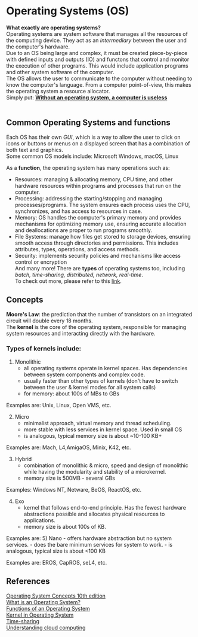 # Operating Systems (OS)

**What exactly are operating systems?**
<br>
Operating systems are system software that manages all the resources of the computing device. They act as an *intermediary* between the user and the computer's hardware. <br>
Due to an OS being large and complex, it must be created piece-by-piece with defined inputs and outputs (IO) and functons that control and monitor the execution of other programs. This would include application programs and other system software of the computer. <br>
The OS allows the user to communicate to the computer without needing to know the computer's language. From a computer point-of-view, this makes the operating system a resource allocator.<br> Simply put:
[**Without an operating system, a computer is useless**](https://edu.gcfglobal.org/en/computerbasics/understanding-operating-systems/1/) <br><br>

## Common Operating Systems and functions

Each OS has their own *GUI*, which is a way to allow the user to click on icons or buttons or menus on a displayed screen that has a combination of both text and graphics. <br>
Some common OS models include: Microsoft Windows, macOS, Linux

As a **function**, the operating system has many operations such as:
- Resources: managing & allocating memory, CPU time, and other hardware resources within programs and processes that run on the computer.
- Processing: addressing the starting/stopping and managing processes/programs. The system ensures each process uses the CPU, synchronizes, and has access to resources in case.
- Memory: OS handles the computer's primary memory and provides mechanisms for optimizing memory use, ensuring accurate allocation and deallocations are proper to run programs smoothly.
- File Systems: manage how files get stored to storage devices, ensuring smooth access through directories and permissions. This includes attributes, types, operations, and access methods.
- Security: implements security policies and mechanisms like access control or encryption <br>
And many more! There are **types** of operating systems too, including *batch, time-sharing, distributed, network, real-time*. <br>
To check out more, please refer to this [link](https://www.geeksforgeeks.org/types-of-operating-systems/). <br>

## Concepts

**Moore's Law**: the prediction that the number of transistors on an integrated circuit will double every 18 months. <br>
The **kernel** is the core of the operating system, responsible for managing system resources and interacting directly with the hardware. <br>

### Types of kernels include: <br>

1) Monolithic
    - all operating systems operate in kernel spaces. Has dependencies between system components and complex code.
    - usually faster than other types of kernels (don't have to switch between the user & kernel modes for all system calls)<br>
    - for memory: about 100s of MBs to GBs

Examples are: Unix, Linux, Open VMS, etc.

2) Micro
    - minimalist approach, virtual memory and thread scheduling.
    - more stable with less services in kernel space. Used in small OS
    - is analogous, typical memory size is about ~10-100 KB+<br>
    
Examples are: Mach, L4,AmigaOS, Minix, K42, etc.

3) Hybrid
    - combination of monolithic & micro, speed and design of monolithic while having the modularity and stability of a microkernel.
    - memory size is 500MB - several GBs

Examples: Windows NT, Netware, BeOS, ReactOS, etc.

4) Exo
    - kernel that follows end-to-end principle. Has the fewest hardware abstractions possible and allocates physical resources to applications.
    - memory size is about 100s of KB.

Examples are: 
5) Nano
    - offers hardware abstraction but no system services.
    - does the bare minimum services for system to work.
    - is analogous, typical size is about <100 KB<br>

Examples are: EROS, CapROS, seL4, etc.
<br>

## References

[Operating System Concepts 10th edition](https://os.ecci.ucr.ac.cr/slides/Abraham-Silberschatz-Operating-System-Concepts-10th-2018.pdf) <br>
[What is an Operating System?](https://www.geeksforgeeks.org/what-is-an-operating-system/) <br>
[Functions of an Operating System](https://www.geeksforgeeks.org/functions-of-operating-system/) <br>
[Kernel in Operating System](https://www.geeksforgeeks.org/kernel-in-operating-system/) <br>
[Time-sharing](https://www.ibm.com/history/time-sharing) <br>
[Understanding cloud computing](https://www.redhat.com/en/topics/cloud-computing) <br>